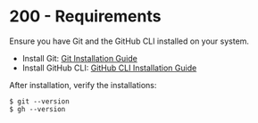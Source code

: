 # 200 - Requirements

Ensure you have Git and the GitHub CLI installed on your system.

- Install Git: [Git Installation Guide](https://git-scm.com/book/en/v2/Getting-Started-Installing-Git)
- Install GitHub CLI: [GitHub CLI Installation Guide](https://cli.github.com/)

After installation, verify the installations:

```
$ git --version
$ gh --version
```
